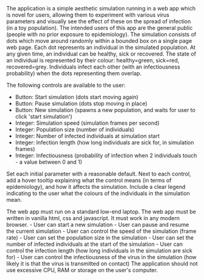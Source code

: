 <project-scope>
The application is a simple aesthetic simulation running in a web app which is novel for users, allowing them to experiment with various virus parameters and visually see the effect of these on the spread of infection (in a toy population).
</project-scope>

<intended-audience>
The intended users of this app are the general public (people with no prior exposure to epidemiology).
</intended-audience>

<user-interface-requirements>
The simulation consists of dots which move around randomly within a bounded box on a single page web page. Each dot represents an individual in the simulated population.
At any given time, an individual can be healthy, sick or recovered.
The state of an individual is represented by their colour: healthy=green, sick=red, recovered=grey.
Individuals infect each other (with an infectiousness probability) when the dots representing them overlap.

The following controls are available to the user:
- Button: Start simulation (dots start moving again)
- Button: Pause simulation (dots stop moving in place)
- Button: New simulation (spawns a new population, and waits for user to click 'start simulation')
- Integer: Simulation speed (simulation frames per second)
- Integer: Population size (number of individuals)
- Integer: Number of infected individuals at simulation start
- Integer: Infection length (how long individuals are sick for, in simulation frames)
- Integer: Infectiousness (probability of infection when 2 individuals touch - a value between 0 and 1)

Set each initial parameter with a reasonable default.
Next to each control, add a hover tooltip explaining what the control means (in terms of epidemiology), and how it affects the simulation.
Include a clear legend indicating to the user what the colours of the individuals in the simulation mean.
</user-interface-requirements>

<hardware-interface-requirements>
The web app must run on a standard low-end laptop.
</hardware-interface-requirements>

<software-interface-requirements>
The web app must be written in vanilla html, css and javascript.
It must work in any modern browser.
</software-interface-requirements>

<functional-requirements>
- User can start a new simulation
- User can pause and resume the current simulation
- User can control the speed of the simulation (frame rate)
- User can set the population size in the simulation
- User can set the number of infected individuals at the start of the simulation
- User can control the infection length (how long individuals in the simulation are sick for)
- User can control the infectiousness of the virus in the simulation (how likely it is that the virus is transmitted on contact)
</functional-requirements>

<non-functional-requirements>
The application should not use excessive CPU, RAM or storage on the user's computer.
</non-functional-requirements>
